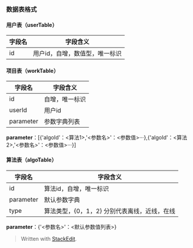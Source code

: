 
### 数据表格式
#### 用户表（userTable）
字段名|字段含义
-|--
id|用户id，自增，数值型，唯一标识


#### 项目表（workTable）
字段名|字段含义
-|-
id|自增，唯一标识
userId|用户id
parameter|参数字典列表
**parameter**：[{'algoId'：<算法1>,'<参数名>'：<参数值>···},{'algoId'：<算法2>,'<参数名>'：<参数值>···}]
#### 算法表（algoTable）
字段名|字段含义
-|-
id|算法id，自增，唯一标识
parameter|默认参数字典
type|算法类型，{0，1，2} 分别代表离线，近线，在线

**parameter**：{'<参数名>'：<默认参数值列表>}




> Written with [StackEdit](https://stackedit.io/).
<!--stackedit_data:
eyJoaXN0b3J5IjpbMTk1MzA3NzA1NywxNzgyODg3NDc4XX0=
-->